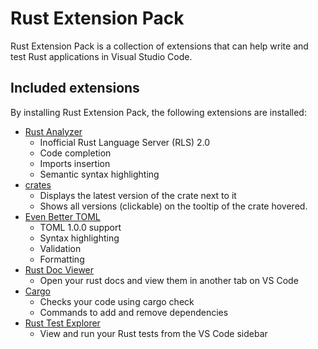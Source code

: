 # Rust Extension Pack

Rust Extension Pack is a collection of extensions that can help write and test Rust applications in Visual Studio Code.

## Included extensions
By installing Rust Extension Pack, the following extensions are installed:
* [Rust Analyzer](https://github.com/rust-analyzer/rust-analyzer)
  * Inofficial Rust Language Server (RLS) 2.0
  * Code completion
  * Imports insertion
  * Semantic syntax highlighting
* [crates](https://github.com/serayuzgur/crates)
  * Displays the latest version of the crate next to it
  * Shows all versions (clickable) on the tooltip of the crate hovered.
* [Even Better TOML](https://github.com/tamasfe/taplo)
  * TOML 1.0.0 support
  * Syntax highlighting
  * Validation
  * Formatting
* [Rust Doc Viewer](https://github.com/JScearcy/rust-doc-viewer)
  * Open your rust docs and view them in another tab on VS Code
* [Cargo](https://github.com/panicbit/vscode-cargo)
  * Checks your code using cargo check
  * Commands to add and remove dependencies
* [Rust Test Explorer](https://github.com/swellaby/vscode-rust-test-adapter)
  * View and run your Rust tests from the VS Code sidebar